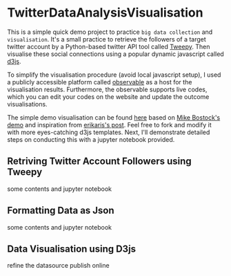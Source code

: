# TwitterDataAnalysisVisualisation
This is a simple quick demo project to practice ```big data collection``` and ```visualisation```. It's a small practice to retrieve the followers of a target twitter account by a Python-based twitter API tool called [Tweepy](https://tweepy.readthedocs.io/en/latest/). Then visualise these social connections using a popular dynamic javascript called [d3js](https://d3js.org/).

To simplify the visualisation procedure (avoid local javascript setup), I used a publicly accessible platform called [observable](https://observablehq.com/) as a host for the visualisation results. Furthermore, the observable supports live codes, which you can edit your codes on the website and update the outcome visualisations. 

The simple demo visualisation can be found [here](https://observablehq.com/d/fcd695534e852304) based on [Mike Bostock's demo](https://observablehq.com/@d3/force-directed-graph) and inspiration from [erikaris's post](http://erikaris.com/2018/08/21/using-d3-to-visualize-twitter-followers/). Feel free to fork and modify it with more eyes-catching d3js templates. Next, I'll demonstrate detailed steps on conducting this with a jupyter notebook provided.

## Retriving Twitter Account Followers using Tweepy
some contents and jupyter notebook

## Formatting Data as Json 
some contents and jupyter notebook

## Data Visualisation using D3js
refine the datasource 
publish online
